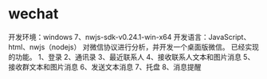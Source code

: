 # wechat
开发环境：windows 7、nwjs-sdk-v0.24.1-win-x64
开发语言：JavaScript、html、nwjs（nodejs）
对微信协议进行分析，并开发一个桌面版微信。
已经实现的功能。
1、登录
2、通讯录
3、最近联系人
4、接收联系人文本和图片消息
5、接收群文本和图片消息
6、发送文本消息
7、托盘
8、消息提醒
